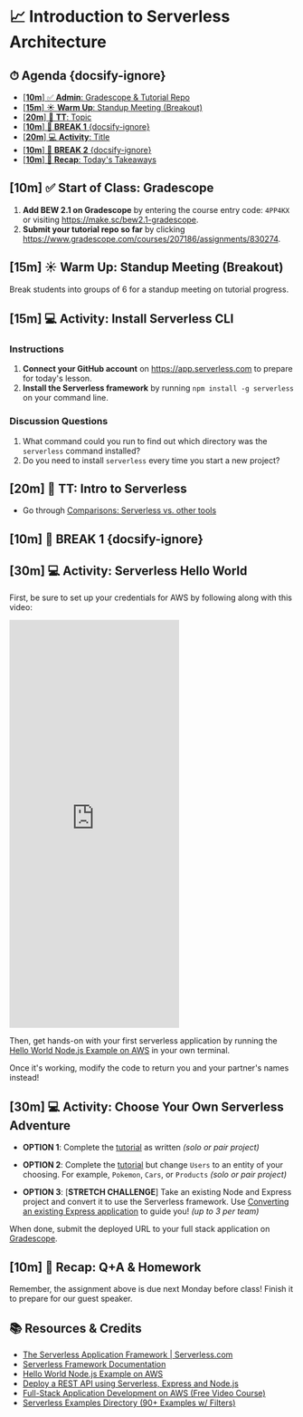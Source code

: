 <!-- Run this slideshow via the following command: reveal-md README.md -w -->
<!-- .slide: data-background="./../Slides/images/header.svg" data-background-repeat="none" data-background-size="40% 40%" data-background-position="center 10%" class="header" -->
# 📈 Introduction to Serverless Architecture

<!-- > -->

<!-- omit in toc -->
## ⏱ Agenda {docsify-ignore}

- [[**10m**] ✅ **Admin**: Gradescope & Tutorial Repo](#10m-%e2%9c%85-admin-gradescope--tutorial-repo)
- [[**15m**] ☀️ **Warm Up**: Standup Meeting (Breakout)](#15m-%e2%98%80%ef%b8%8f-warm-up-standup-meeting-breakout)
- [[**20m**] 💬 **TT**: Topic](#20m-%f0%9f%92%ac-tt-topic)
- [[**10m**] 🌴 **BREAK 1** {docsify-ignore}](#10m-%f0%9f%8c%b4-break-1-docsify-ignore)
- [[**20m**] 💻 **Activity**: Title](#20m-%f0%9f%92%bb-activity-title)
- [[**10m**] 🌴 **BREAK 2** {docsify-ignore}](#10m-%f0%9f%8c%b4-break-2-docsify-ignore)
- [[**10m**] 🔄 **Recap**: Today's Takeaways](#10m-%f0%9f%94%84-recap-todays-takeaways)

<!-- > -->

<!-- omit in toc
## 🏆 Objectives

|   Level   | Verbs |
| --------- | ----- |
| 6: Create | design, formulate, build, invent, create, compose, generate, derive, modify, develop |
| 5: Evaluate | choose, support, relate, determine, defend, compare, contrast, justify, support, convince, select |
| 4: Analyze | classify, break down, categorize, analyze, diagram, illustrate, criticize, simplify, associate |
| 3: Apply | calculate, predict, apply, solve, illustrate, use, demonstrate, determine, model, perform, present |
| 2: Understand | describe, explain, paraphrase, restate, summarize, contrast, interpret, discuss |
| 1: Remember | list, recite, outline, define, name, match, quote, recall, identify, label, recognize |
-->

## [**10m**] ✅ **Start of Class**: Gradescope

1. **Add BEW 2.1 on Gradescope** by entering the course entry code: `4PP4KX` or visiting <https://make.sc/bew2.1-gradescope>.
1. **Submit your tutorial repo so far** by clicking <https://www.gradescope.com/courses/207186/assignments/830274>.

<!-- > -->

## [**15m**] ☀️ **Warm Up**: Standup Meeting (Breakout)

Break students into groups of 6 for a standup meeting on tutorial progress.

<!-- > -->

## [**15m**] 💻 **Activity**: Install Serverless CLI

### Instructions

1. **Connect your GitHub account** on <https://app.serverless.com> to prepare for today's lesson.
1. **Install the Serverless framework** by running `npm install -g serverless` on your command line.

### Discussion Questions

1. What command could you run to find out which directory was the `serverless` command installed?
1. Do you need to install `serverless` every time you start a new project?

<!-- > -->

## [**20m**] 💬 **TT**: Intro to Serverless

- Go through [Comparisons: Serverless vs. other tools](https://www.serverless.com/learn/comparisons/)

<!-- > -->

## [**10m**] 🌴 **BREAK 1** {docsify-ignore}

<!-- > -->

## [**30m**] 💻 **Activity**: Serverless Hello World

First, be sure to set up your credentials for AWS by following along with this video:

<iframe height="720" src="https://www.youtube.com/embed/KngM5bfpttA" frameborder="0" allow="accelerometer; autoplay; clipboard-write; encrypted-media; gyroscope; picture-in-picture" allowfullscreen></iframe>

Then, get hands-on with your first serverless application by running the [Hello World Node.js Example on AWS](https://www.serverless.com/framework/docs/providers/aws/examples/hello-world/node/) in your own terminal.

Once it's working, modify the code to return you and your partner's names instead!

<!-- > -->

## [**30m**] 💻 **Activity**: Choose Your Own Serverless Adventure

- **OPTION 1**: Complete the [tutorial](https://www.serverless.com/blog/serverless-express-rest-api/) as written _(solo or pair project)_

- **OPTION 2**: Complete the [tutorial](https://www.serverless.com/blog/serverless-express-rest-api/) but change `Users` to an entity of your choosing. For example, `Pokemon`, `Cars`, or `Products`  _(solo or pair project)_

- **OPTION 3**: [**STRETCH CHALLENGE**] Take an existing Node and Express project and convert it to use the Serverless framework. Use [Converting an existing Express application](https://www.serverless.com/blog/serverless-express-rest-api#converting-an-existing-express-application) to guide you!  _(up to 3 per team)_

When done, submit the deployed URL to your full stack application on [Gradescope](https://make.sc/bew2.1-gradescope).

<!-- > -->

## [**10m**] 🔄 **Recap**: Q+A & Homework

Remember, the assignment above is due next Monday before class! Finish it to prepare for our guest speaker.

<!-- > -->

<!-- omit in toc -->
## 📚 Resources & Credits

- [The Serverless Application Framework | Serverless.com](https://www.serverless.com/)
- [Serverless Framework Documentation](https://www.serverless.com/framework/docs/)
- [Hello World Node.js Example on AWS](https://www.serverless.com/framework/docs/providers/aws/examples/hello-world/node/)
- [Deploy a REST API using Serverless, Express and Node.js](https://www.serverless.com/blog/serverless-express-rest-api/)
- [Full-Stack Application Development on AWS (Free Video Course)](https://www.serverless.com/learn/courses/full-stack-application-development-on-aws)
- [Serverless Examples Directory (90+ Examples w/ Filters)](https://www.serverless.com/examples/)
